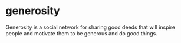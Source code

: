 # generosity
Generosity is a social network for sharing good deeds that will inspire people and motivate them to be generous and do good things.
